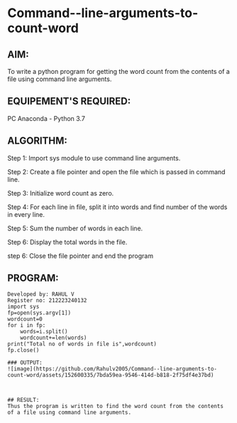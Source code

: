 # Command--line-arguments-to-count-word
## AIM:
To write a python program for getting the word count from the contents of a file using command line arguments.
## EQUIPEMENT'S REQUIRED: 
PC
Anaconda - Python 3.7
## ALGORITHM: 
Step 1:
Import sys module to use command line arguments.

Step 2:
Create a file pointer and open the file which is passed in command line.

Step 3:
Initialize word count as zero.

Step 4:
For each line in file, split it into words and find number of the words in every line.

Step 5:
Sum the number of words in each line.

Step 6:
Display the total words in the file.

step 6:
Close the file pointer and end the program

## PROGRAM:
```
Developed by: RAHUL V
Register no: 212223240132
import sys
fp=open(sys.argv[1])
wordcount=0
for i in fp:
    words=i.split()
    wordcount+=len(words)
print("Total no of words in file is",wordcount)
fp.close()

### OUTPUT:
![image](https://github.com/Rahulv2005/Command--line-arguments-to-count-word/assets/152600335/7bda59ea-9546-414d-b818-2f75df4e37bd)



## RESULT:
Thus the program is written to find the word count from the contents of a file using command line arguments.
